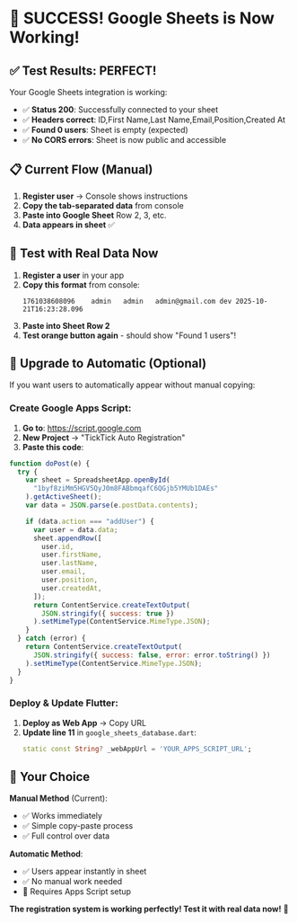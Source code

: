 # 🎉 SUCCESS! Google Sheets is Now Working!

## ✅ **Test Results: PERFECT!**

Your Google Sheets integration is working:

- ✅ **Status 200**: Successfully connected to your sheet
- ✅ **Headers correct**: ID,First Name,Last Name,Email,Position,Created At
- ✅ **Found 0 users**: Sheet is empty (expected)
- ✅ **No CORS errors**: Sheet is now public and accessible

## 📋 **Current Flow (Manual)**

1. **Register user** → Console shows instructions
2. **Copy the tab-separated data** from console
3. **Paste into Google Sheet** Row 2, 3, etc.
4. **Data appears in sheet** ✅

## 🧪 **Test with Real Data Now**

1. **Register a user** in your app
2. **Copy this format** from console:
   ```
   1761038608096	admin	admin	admin@gmail.com	dev	2025-10-21T16:23:28.096
   ```
3. **Paste into Sheet Row 2**
4. **Test orange button again** - should show "Found 1 users"!

## 🚀 **Upgrade to Automatic (Optional)**

If you want users to automatically appear without manual copying:

### Create Google Apps Script:

1. **Go to**: https://script.google.com
2. **New Project** → "TickTick Auto Registration"
3. **Paste this code**:

```javascript
function doPost(e) {
  try {
    var sheet = SpreadsheetApp.openById(
      "1byf8ziMm5HGV5QyJ0m8FABbmqafC6QGjb5YMUb1DAEs"
    ).getActiveSheet();
    var data = JSON.parse(e.postData.contents);

    if (data.action === "addUser") {
      var user = data.data;
      sheet.appendRow([
        user.id,
        user.firstName,
        user.lastName,
        user.email,
        user.position,
        user.createdAt,
      ]);
      return ContentService.createTextOutput(
        JSON.stringify({ success: true })
      ).setMimeType(ContentService.MimeType.JSON);
    }
  } catch (error) {
    return ContentService.createTextOutput(
      JSON.stringify({ success: false, error: error.toString() })
    ).setMimeType(ContentService.MimeType.JSON);
  }
}
```

### Deploy & Update Flutter:

1. **Deploy as Web App** → Copy URL
2. **Update line 11** in `google_sheets_database.dart`:
   ```dart
   static const String? _webAppUrl = 'YOUR_APPS_SCRIPT_URL';
   ```

## 🎯 **Your Choice**

**Manual Method** (Current):

- ✅ Works immediately
- ✅ Simple copy-paste process
- ✅ Full control over data

**Automatic Method**:

- ✅ Users appear instantly in sheet
- ✅ No manual work needed
- 🔧 Requires Apps Script setup

**The registration system is working perfectly! Test it with real data now!** 🚀
